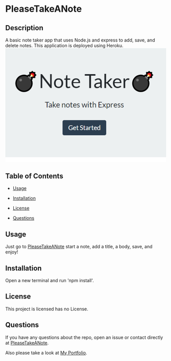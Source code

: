 
# PleaseTakeANote

## Description

A basic note taker app that uses Node.js and express to add, save, and delete notes. This application is deployed using Heroku.
![Note taker](./pics/example.png)
## Table of Contents 

* [Usage](#usage)

* [Installation](#installation)

* [License](#license)

* [Questions](#questions)


## Usage
Just go to [PleaseTakeANote](https://please-take-a-note.herokuapp.com/) start a note, add a title, a body, save, and enjoy!

## Installation

Open a new terminal and run 'npm install'.

## License

This project is licensed has no License.
  
## Questions

If you have any questions about the repo, open an issue or contact directly at [PleaseTakeANote]( https://travislovingood.github.io/PleaseTakeANote/).

Also please take a look at [My Portfolio](https://travislovingood.github.io/Portfolio/).
